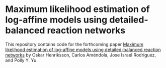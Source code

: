 # Maximum likelihood estimation of log-affine models using detailed-balanced reaction networks
This repository contains code for the forthcoming paper [Maximum likelihood estimation of log-affine models using detailed-balanced reaction networks](https://arxiv.org/abs/2411.07986) by Oskar Henriksson, Carlos Améndola, Jose Israel Rodriguez, and Polly Y. Yu.
